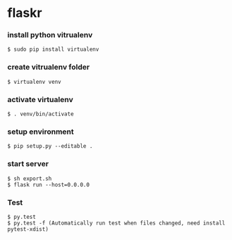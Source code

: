 # flaskr

### install python vitrualenv
```
$ sudo pip install virtualenv
```

### create vitrualenv folder
```
$ virtualenv venv
```

### activate virtualenv
```
$ . venv/bin/activate
```

### setup environment
```
$ pip setup.py --editable .
```

### start server
```
$ sh export.sh
$ flask run --host=0.0.0.0
```

### Test
```
$ py.test
$ py.test -f (Automatically run test when files changed, need install pytest-xdist)
```
